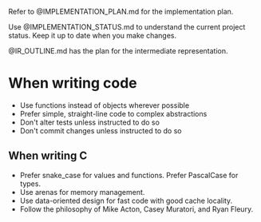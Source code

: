 Refer to @IMPLEMENTATION_PLAN.md for the implementation plan.

Use @IMPLEMENTATION_STATUS.md to understand the current project status. Keep it up to date when you make changes.

@IR_OUTLINE.md has the plan for the intermediate representation.

# When writing code

- Use functions instead of objects wherever possible
- Prefer simple, straight-line code to complex abstractions
- Don't alter tests unless instructed to do so
- Don't commit changes unless instructed to do so

## When writing C

- Prefer snake_case for values and functions. Prefer PascalCase for types.
- Use arenas for memory management.
- Use data-oriented design for fast code with good cache locality.
- Follow the philosophy of Mike Acton, Casey Muratori, and Ryan Fleury.
